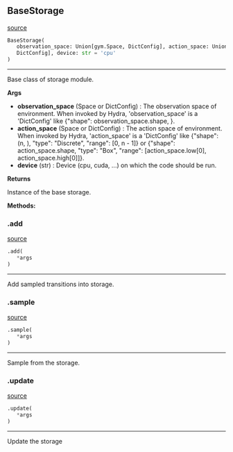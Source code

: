 #


## BaseStorage
[source](https://github.com/RLE-Foundation/Hsuanwu/blob/main/hsuanwu/xploit/storage/base.py/#L9)
```python 
BaseStorage(
   observation_space: Union[gym.Space, DictConfig], action_space: Union[gym.Space,
   DictConfig], device: str = 'cpu'
)
```


---
Base class of storage module.


**Args**

* **observation_space** (Space or DictConfig) : The observation space of environment. When invoked by Hydra,
    'observation_space' is a 'DictConfig' like {"shape": observation_space.shape, }.
* **action_space** (Space or DictConfig) : The action space of environment. When invoked by Hydra,
    'action_space' is a 'DictConfig' like
    {"shape": (n, ), "type": "Discrete", "range": [0, n - 1]} or
    {"shape": action_space.shape, "type": "Box", "range": [action_space.low[0], action_space.high[0]]}.
* **device** (str) : Device (cpu, cuda, ...) on which the code should be run.


**Returns**

Instance of the base storage.


**Methods:**


### .add
[source](https://github.com/RLE-Foundation/Hsuanwu/blob/main/hsuanwu/xploit/storage/base.py/#L53)
```python
.add(
   *args
)
```

---
Add sampled transitions into storage.

### .sample
[source](https://github.com/RLE-Foundation/Hsuanwu/blob/main/hsuanwu/xploit/storage/base.py/#L57)
```python
.sample(
   *args
)
```

---
Sample from the storage.

### .update
[source](https://github.com/RLE-Foundation/Hsuanwu/blob/main/hsuanwu/xploit/storage/base.py/#L61)
```python
.update(
   *args
)
```

---
Update the storage
